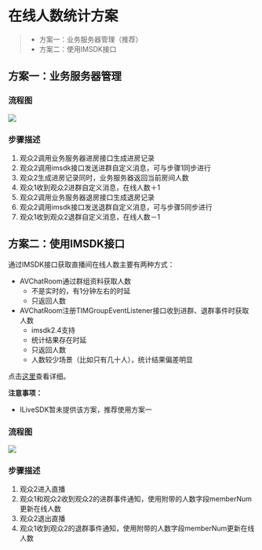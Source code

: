 # 在线人数统计方案

> * 方案一：业务服务器管理（推荐）
> * 方案二：使用IMSDK接口

## 方案一：业务服务器管理
### 流程图

![](http://mc.qcloudimg.com/static/img/8da0f13a73d87e2970e5e4603d3ca61d/image.png)

### 步骤描述

1. 观众2调用业务服务器进房接口生成进房记录
2. 观众2调用imsdk接口发送进群自定义消息，可与步骤1同步进行
3. 观众2生成进房记录同时，业务服务器返回当前房间人数
4. 观众1收到观众2进群自定义消息，在线人数＋1
5. 观众2调用业务服务器退房接口生成退房记录
6. 观众2调用imsdk接口发送退群自定义消息，可与步骤5同步进行
7. 观众1收到观众2退群自定义消息，在线人数－1

## 方案二：使用IMSDK接口

通过IMSDK接口获取直播间在线人数主要有两种方式：

* AVChatRoom通过群组资料获取人数
    * 不是实时的，有1分钟左右的时延
    * 只返回人数
* AVChatRoom注册TIMGroupEventListener接口收到进群、退群事件时获取人数
    * imsdk2.4支持
    * 统计结果存在时延
    * 只返回人数
    * 人数较少场景（比如只有几十人），统计结果偏差明显

点击[这里](https://cloud.tencent.com/doc/product/269/4104#5.3-.E8.8E.B7.E5.8F.96.E8.A7.82.E7.9C.8B.E7.9B.B4.E6.92.AD.E7.9A.84.E4.BA.BA.E6.95.B0)查看详细。


**注意事项：**

* ILiveSDK暂未提供该方案，推荐使用方案一

### 流程图

![](http://mc.qcloudimg.com/static/img/b16adf18652b99993810d07054ec7c9b/image.png)

### 步骤描述
1. 观众2进入直播
2. 观众1和观众2收到观众2的进群事件通知，使用附带的人数字段memberNum更新在线人数
3. 观众2退出直播
4. 观众1收到观众2的退群事件通知，使用附带的人数字段memberNum更新在线人数
